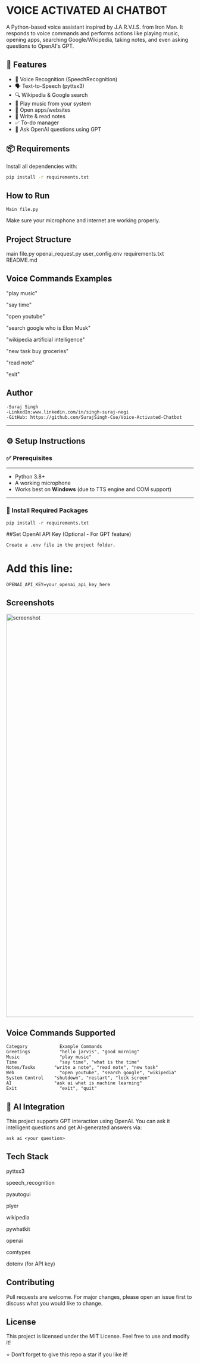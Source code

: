 # VOICE ACTIVATED AI CHATBOT

A Python-based voice assistant inspired by J.A.R.V.I.S. from Iron Man. It responds to voice commands and performs actions like playing music, opening apps, searching Google/Wikipedia, taking notes, and even asking questions to OpenAI's GPT.

## 🚀 Features

- 🎤 Voice Recognition (SpeechRecognition)
- 🗣️ Text-to-Speech (pyttsx3)
- 🔍 Wikipedia & Google search
- 🎵 Play music from your system
- 📂 Open apps/websites
- 📝 Write & read notes
- ✅ To-do manager
- 🤖 Ask OpenAI questions using GPT

## 📦 Requirements

Install all dependencies with:

```bash
pip install -r requirements.txt


```
## How to Run
```
Main file.py
```
Make sure your microphone and internet are working properly.

## Project Structure

main file.py
openai_request.py
user_config.env
requirements.txt
README.md

## Voice Commands Examples
"play music"

"say time"

"open youtube"

"search google who is Elon Musk"

"wikipedia artificial intelligence"

"new task buy groceries"

"read note"

"exit"

## Author
```
-Suraj Singh
-LinkedIn:www.linkedin.com/in/singh-suraj-negi
-GitHub: https://github.com/SurajSingh-Cse/Voice-Activated-Chatbot

```


---

## ⚙️ Setup Instructions

### ✅ Prerequisites
---
- Python 3.8+
- A working microphone
- Works best on **Windows** (due to TTS engine and COM support)
---
### 🧪 Install Required Packages

```
pip install -r requirements.txt
```

##Set OpenAI API Key (Optional - For GPT feature)
```
Create a .env file in the project folder.
```
# Add this line:
```
OPENAI_API_KEY=your_openai_api_key_here
```

##  Screenshots
<img width="1920" height="1080" alt="screenshot" src="https://github.com/user-attachments/assets/11d9ca3b-cfa2-4042-a798-e78b54a24fe3" />

## Voice Commands Supported
~~~
Category            Example Commands
Greetings	        "hello jarvis", "good morning"
Music	            "play music"
Time            	"say time", "what is the time"
Notes/Tasks	      "write a note", "read note", "new task"
Web              	"open youtube", "search google", "wikipedia"
System Control	  "shutdown", "restart", "lock screen"
AI	              "ask ai what is machine learning"
Exit            	"exit", "quit"
~~~
## 🧠 AI Integration
This project supports GPT interaction using OpenAI. You can ask it intelligent questions and get AI-generated answers via:
```
ask ai <your question>
```
## Tech Stack
pyttsx3

speech_recognition

pyautogui

plyer

wikipedia

pywhatkit

openai

comtypes

dotenv (for API key)

## Contributing
Pull requests are welcome. For major changes, please open an issue first to discuss what you would like to change.

 ## License
This project is licensed under the MIT License.
Feel free to use and modify it!


⭐ Don’t forget to give this repo a star if you like it!





